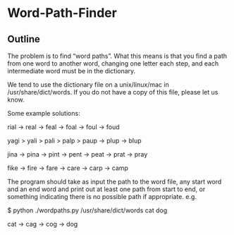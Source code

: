 # Word-Path-Finder

## Outline

The problem is to find “word paths”. What this means is that you find a path from one word to 
another word, changing one letter each step, and each intermediate word must be in the 
dictionary.

We tend to use the dictionary file on a unix/linux/mac in /usr/share/dict/words. If you do not have 
a copy of this file, please let us know.

Some example solutions:

rial -> real -> feal -> foal -> foul -> foud

yagi ­> yali ­> pali ­> palp ­> paup -> plup -> blup

jina -> pina -> pint -> pent -> peat -> prat -> pray 

fike -> fire -> fare -> care -> carp -> camp

The program should take as input the path to the word file, any start word and an end word and 
print out at least one path from start to end, or something indicating there is no possible path if 
appropriate. e.g.

$ python ./wordpaths.py /usr/share/dict/words cat dog

cat -> cag -> cog -> dog
